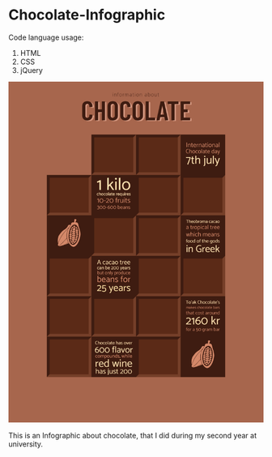 # Chocolate-Infographic
Code language usage:
 1. HTML
 2. CSS
 3. jQuery
 
 <img src="_C__Users_Surf-dator_Documents_GitHub_Chocolate-Infographic_main.html(iPad Pro).png	
"/>
 
This is an Infographic about chocolate, that I did during my second year at university.

